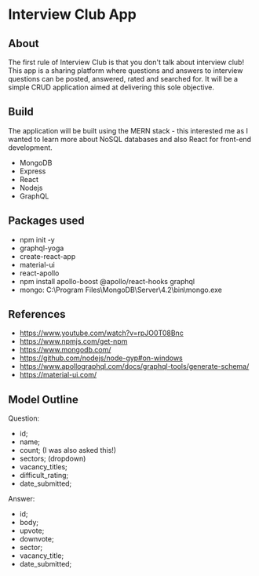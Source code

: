 # Interview Club App

## About

The first rule of Interview Club is that you don't talk about interview club! This app is a sharing platform where questions and answers to interview questions can be posted, answered, rated and searched for. It will be a simple CRUD application aimed at delivering this sole objective.

## Build

The application will be built using the MERN stack - this interested me as I wanted to learn more about NoSQL databases and also React for front-end development.

* MongoDB
* Express
* React
* Nodejs
* GraphQL

## Packages used

* npm init -y
* graphql-yoga
* create-react-app
* material-ui
* react-apollo
* npm install apollo-boost @apollo/react-hooks graphql
* mongo: C:\Program Files\MongoDB\Server\4.2\bin\mongo.exe

## References

* https://www.youtube.com/watch?v=rpJO0T08Bnc
* https://www.npmjs.com/get-npm
* https://www.mongodb.com/
* https://github.com/nodejs/node-gyp#on-windows
* https://www.apollographql.com/docs/graphql-tools/generate-schema/
* https://material-ui.com/

## Model Outline

Question:
* id;
* name;
* count; (I was also asked this!)
* sectors; (dropdown)
* vacancy_titles;
* difficult_rating;
* date_submitted;	

Answer:
* id;
* body;
* upvote;
* downvote;
* sector;
* vacancy_title;
* date_submitted;